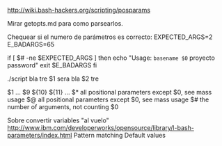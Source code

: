 http://wiki.bash-hackers.org/scripting/posparams

Mirar getopts.md para como parsearlos.

Chequear si el numero de parámetros es correcto:
EXPECTED_ARGS=2
E_BADARGS=65

if [ $# -ne $EXPECTED_ARGS ]
then
  echo "Usage: `basename $0` proyecto password"
  exit $E_BADARGS
fi


./script bla tre
$1 sera bla
$2 tre

$1 ... $9 ${10} ${11} ...
$*	all positional parameters except $0, see mass usage
$@	all positional parameters except $0, see mass usage
$#	the number of arguments, not counting $0


Sobre convertir variables "al vuelo"
http://www.ibm.com/developerworks/opensource/library/l-bash-parameters/index.html
Pattern matching
Default values
